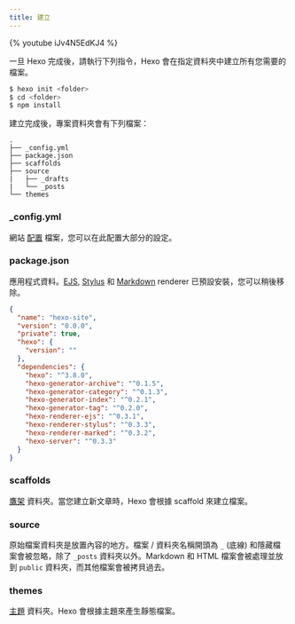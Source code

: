 ```yaml
---
title: 建立
---
```


{% youtube iJv4N5EdKJ4 %}

一旦 Hexo 完成後，請執行下列指令，Hexo 會在指定資料夾中建立所有您需要的檔案。

``` bash
$ hexo init <folder>
$ cd <folder>
$ npm install
```

建立完成後，專案資料夾會有下列檔案：

``` plain
.
├── _config.yml
├── package.json
├── scaffolds
├── source
|   ├── _drafts
|   └── _posts
└── themes
```

### _config.yml

網站 [配置](configuration.html) 檔案，您可以在此配置大部分的設定。

### package.json

應用程式資料。[EJS](https://ejs.co/), [Stylus](http://learnboost.github.io/stylus/) 和 [Markdown](http://daringfireball.net/projects/markdown/) renderer 已預設安裝，您可以稍後移除。

``` json package.json
{
  "name": "hexo-site",
  "version": "0.0.0",
  "private": true,
  "hexo": {
    "version": ""
  },
  "dependencies": {
    "hexo": "^3.8.0",
    "hexo-generator-archive": "^0.1.5",
    "hexo-generator-category": "^0.1.3",
    "hexo-generator-index": "^0.2.1",
    "hexo-generator-tag": "^0.2.0",
    "hexo-renderer-ejs": "^0.3.1",
    "hexo-renderer-stylus": "^0.3.3",
    "hexo-renderer-marked": "^0.3.2",
    "hexo-server": "^0.3.3"
  }
}
```

### scaffolds

[鷹架](writing.html#鷹架（Scaffold）) 資料夾。當您建立新文章時，Hexo 會根據 scaffold 來建立檔案。

### source

原始檔案資料夾是放置內容的地方。檔案 / 資料夾名稱開頭為 `_` (底線) 和隱藏檔案會被忽略，除了 `_posts` 資料夾以外。Markdown 和 HTML 檔案會被處理並放到 `public` 資料夾，而其他檔案會被拷貝過去。

### themes

[主題](themes.html) 資料夾。Hexo 會根據主題來產生靜態檔案。
